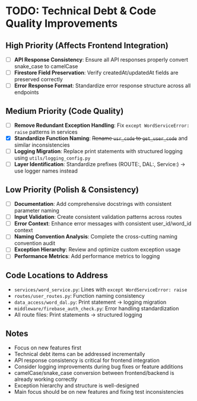 # TODO: Technical Debt & Code Quality Improvements

## High Priority (Affects Frontend Integration)
- [ ] **API Response Consistency**: Ensure all API responses properly convert snake_case to camelCase
- [ ] **Firestore Field Preservation**: Verify createdAt/updatedAt fields are preserved correctly
- [ ] **Error Response Format**: Standardize error response structure across all endpoints

## Medium Priority (Code Quality)
- [ ] **Remove Redundant Exception Handling**: Fix `except WordServiceError: raise` patterns in services
- [x] **Standardize Function Naming**: ~~Rename `usr_code` to `get_user_code`~~ and similar inconsistencies
- [ ] **Logging Migration**: Replace print statements with structured logging using `utils/logging_config.py`
- [ ] **Layer Identification**: Standardize prefixes (ROUTE:, DAL:, Service:) → use logger names instead

## Low Priority (Polish & Consistency)
- [ ] **Documentation**: Add comprehensive docstrings with consistent parameter naming
- [ ] **Input Validation**: Create consistent validation patterns across routes
- [ ] **Error Context**: Enhance error messages with consistent user_id/word_id context
- [ ] **Naming Convention Analysis**: Complete the cross-cutting naming convention audit
- [ ] **Exception Hierarchy**: Review and optimize custom exception usage
- [ ] **Performance Metrics**: Add performance metrics to logging

## Code Locations to Address
- `services/word_service.py`: Lines with `except WordServiceError: raise`
- `routes/user_routes.py`: Function naming consistency
- `data_access/word_dal.py`: Print statement → logging migration
- `middleware/firebase_auth_check.py`: Error handling standardization
- All route files: Print statements → structured logging

## Notes
- Focus on new features first
- Technical debt items can be addressed incrementally
- API response consistency is critical for frontend integration
- Consider logging improvements during bug fixes or feature additions
- camelCase/snake_case conversion between frontend/backend is already working correctly
- Exception hierarchy and structure is well-designed
- Main focus should be on new features and fixing test inconsistencies
